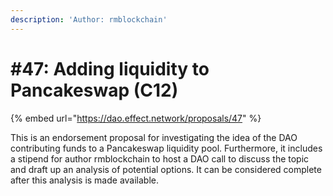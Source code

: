 ```yaml
---
description: 'Author: rmblockchain'
---
```


# \#47: Adding liquidity to Pancakeswap \(C12\)

{% embed url="https://dao.effect.network/proposals/47" %}

This is an endorsement proposal for investigating the idea of the DAO contributing funds to a Pancakeswap liquidity pool. Furthermore, it includes a stipend for author rmblockchain to host a DAO call to discuss the topic and draft up an analysis of potential options. It can be considered complete after this analysis is made available.

